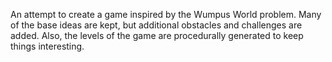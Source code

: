 An attempt to create a game inspired by the Wumpus World problem. Many of the base ideas are kept, but additional obstacles and challenges are added. Also, the levels of the game are procedurally generated to keep things interesting.
